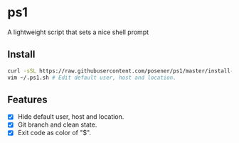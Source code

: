 # ps1

A lightweight script that sets a nice shell prompt

## Install

```bash
curl -sSL https://raw.githubusercontent.com/posener/ps1/master/install-web.sh | bash
vim ~/.ps1.sh # Edit default user, host and location.
```

## Features

- [x] Hide default user, host and location.
- [x] Git branch and clean state.
- [x] Exit code as color of "$".
